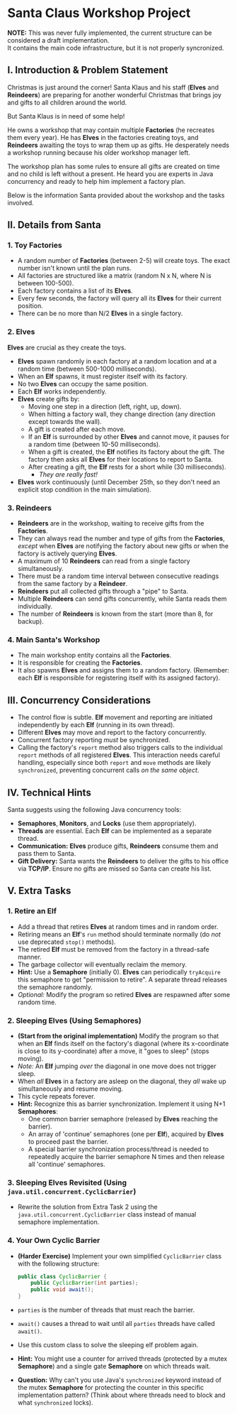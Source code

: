 # Santa Claus Workshop Project

**NOTE:** This was never fully implemented, the current structure can be considered a draft implementation.   
It contains the main code infrastructure, but it is not properly syncronized.

## I. Introduction & Problem Statement

Christmas is just around the corner! Santa Klaus and his staff (**Elves** and **Reindeers**) are preparing for another wonderful Christmas that brings joy and gifts to all children around the world.

But Santa Klaus is in need of some help!

He owns a workshop that may contain multiple **Factories** (he recreates them every year). He has **Elves** in the factories creating toys, and **Reindeers** awaiting the toys to wrap them up as gifts. He desperately needs a workshop running because his older workshop manager left.

The workshop plan has some rules to ensure all gifts are created on time and no child is left without a present. He heard you are experts in Java concurrency and ready to help him implement a factory plan.

Below is the information Santa provided about the workshop and the tasks involved.

## II. Details from Santa

### 1. Toy Factories

* A random number of **Factories** (between 2-5) will create toys. The exact number isn't known until the plan runs.
* All factories are structured like a matrix (random N x N, where N is between 100-500).
* Each factory contains a list of its **Elves**.
* Every few seconds, the factory will query all its **Elves** for their current position.
* There can be no more than N/2 **Elves** in a single factory.

### 2. Elves

**Elves** are crucial as they create the toys.

* **Elves** spawn randomly in each factory at a random location and at a random time (between 500-1000 milliseconds).
* When an **Elf** spawns, it must register itself with its factory.
* No two **Elves** can occupy the same position.
* Each **Elf** works independently.
* **Elves** create gifts by:
    * Moving one step in a direction (left, right, up, down).
    * When hitting a factory wall, they change direction (any direction except towards the wall).
    * A gift is created after each move.
    * If an **Elf** is surrounded by other **Elves** and cannot move, it pauses for a random time (between 10-50 milliseconds).
    * When a gift is created, the **Elf** notifies its factory about the gift. The factory then asks all **Elves** for their locations to report to Santa.
    * After creating a gift, the **Elf** rests for a short while (30 milliseconds).
        * *They are really fast!*
* **Elves** work continuously (until December 25th, so they don't need an explicit stop condition in the main simulation).

### 3. Reindeers

* **Reindeers** are in the workshop, waiting to receive gifts from the **Factories**.
* They can always read the number and type of gifts from the **Factories**, *except* when **Elves** are notifying the factory about new gifts or when the factory is actively querying **Elves**.
* A maximum of 10 **Reindeers** can read from a single factory simultaneously.
* There must be a random time interval between consecutive readings from the same factory by a **Reindeer**.
* **Reindeers** put all collected gifts through a "pipe" to Santa.
* Multiple **Reindeers** can send gifts concurrently, while Santa reads them individually.
* The number of **Reindeers** is known from the start (more than 8, for backup).

### 4. Main Santa's Workshop

* The main workshop entity contains all the **Factories**.
* It is responsible for creating the **Factories**.
* It also spawns **Elves** and assigns them to a random factory. (Remember: each **Elf** is responsible for registering itself with its assigned factory).

## III. Concurrency Considerations

* The control flow is subtle. **Elf** movement and reporting are initiated independently by each **Elf** (running in its own thread).
* Different **Elves** may move and report to the factory concurrently.
* Concurrent factory reporting *must* be synchronized.
* Calling the factory's `report` method also triggers calls to the individual `report` methods of all registered **Elves**. This interaction needs careful handling, especially since both `report` and `move` methods are likely `synchronized`, preventing concurrent calls *on the same object*.

## IV. Technical Hints

Santa suggests using the following Java concurrency tools:

* **Semaphores**, **Monitors**, and **Locks** (use them appropriately).
* **Threads** are essential. Each **Elf** can be implemented as a separate thread.
* **Communication:** **Elves** produce gifts, **Reindeers** consume them and pass them to Santa.
* **Gift Delivery:** Santa wants the **Reindeers** to deliver the gifts to his office via **TCP/IP**. Ensure no gifts are missed so Santa can create his list.

## V. Extra Tasks

### 1. Retire an Elf

* Add a thread that retires **Elves** at random times and in random order.
* Retiring means an **Elf**'s `run` method should terminate normally (do *not* use deprecated `stop()` methods).
* The retired **Elf** must be removed from the factory in a thread-safe manner.
* The garbage collector will eventually reclaim the memory.
* **Hint:** Use a **Semaphore** (initially 0). **Elves** can periodically `tryAcquire` this semaphore to get "permission to retire". A separate thread releases the semaphore randomly.
* *Optional:* Modify the program so retired **Elves** are respawned after some random time.

### 2. Sleeping Elves (Using Semaphores)

* **(Start from the original implementation)** Modify the program so that when an **Elf** finds itself on the factory's diagonal (where its x-coordinate is close to its y-coordinate) after a move, it "goes to sleep" (stops moving).
* *Note:* An **Elf** jumping *over* the diagonal in one move does not trigger sleep.
* When *all* **Elves** in a factory are asleep on the diagonal, they *all* wake up simultaneously and resume moving.
* This cycle repeats forever.
* **Hint:** Recognize this as barrier synchronization. Implement it using N+1 **Semaphores**:
    * One common barrier semaphore (released by **Elves** reaching the barrier).
    * An array of 'continue' semaphores (one per **Elf**), acquired by **Elves** to proceed past the barrier.
    * A special barrier synchronization process/thread is needed to repeatedly acquire the barrier semaphore N times and then release all 'continue' semaphores.

### 3. Sleeping Elves Revisited (Using `java.util.concurrent.CyclicBarrier`)

* Rewrite the solution from Extra Task 2 using the `java.util.concurrent.CyclicBarrier` class instead of manual semaphore implementation.

### 4. Your Own Cyclic Barrier

* **(Harder Exercise)** Implement your own simplified `CyclicBarrier` class with the following structure:

    ```java
    public class CyclicBarrier {
        public CyclicBarrier(int parties);
        public void await();
    }
    ```

* `parties` is the number of threads that must reach the barrier.
* `await()` causes a thread to wait until all `parties` threads have called `await()`.
* Use this custom class to solve the sleeping elf problem again.
* **Hint:** You might use a counter for arrived threads (protected by a mutex **Semaphore**) and a single gate **Semaphore** on which threads wait.
* **Question:** Why can't you use Java's `synchronized` keyword instead of the mutex **Semaphore** for protecting the counter in this specific implementation pattern? (Think about where threads need to block and what `synchronized` locks).
